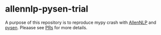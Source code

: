 # allennlp-pysen-trial

A purpose of this repository is to reproduce mypy crash with [AllenNLP](https://github.com/allenai/allennlp) and [pysen](https://github.com/pfnet/pysen).
Pleaase see [PRs](https://github.com/altescy/allennlp-pysen-trial/pulls) for more details.
